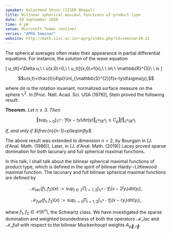```yaml
---
speaker: Kalachand Shuin (IISER Bhopal)
title: Bilinear spherical maximal functions of product type
date: 30 September 2020
time: 4 pm
venue: Microsoft Teams (online)
series: "APRG Seminar"
website: http://math.iisc.ac.in/~aprg/index.php?id=seminar20-21
---
```


The spherical averages often make their appearance in partial differential
equations. For instance, the solution of the wave equation

\[
u_{tt}=\Delta u,\ \ u(x,0)=0,\ \ u_{t}(x,0)=f(x),\ \ in\ \ \mathbb{R}^{3}\ \ is
\]

$$u(x,t)=\frac{t}{4\pi}\int_{\mathbb{S}^{2}}f(x-ty)d\sigma(y),$$

where $d\sigma$ is the rotation invariant, normalized surface measure
on the sphere $\mathbb{S}^{2}$. In [Proc. Natl. Acad. Sci. USA (1976)],
Stein proved the following result:

**Theorem.** _Let $n \geq 3$. Then_

$$\Vert \sup_{t>0} \int_{\mathbb{S}^{n-1}}f(x-ty)d\sigma(y) \Vert_{L^{p}(\mathbb{R}^{n})}
\leq C_{p}\Vert f\Vert_{L^{p}(\mathbb{R}^{n})}$$

_if, and only if $\frac{n}{n-1}<p\leq\infty$._

The above result was extended to dimension $n=2$, by Bourgain in [J. d'Anal. Math. (1986)].
Later, in [J. d'Anal. Math. (2019)] Lacey proved sparse domination for both lacunary and
full spherical maximal functions.

In this talk, I shall talk about the bilinear spherical maximal functions of product type,
which is defined in the spirit of bilinear Hardy--Littlewood maximal function. The lacunary
and full bilinear spherical maximal functions are defined by

$$\mathcal{M}_{lac}(f_{1},f_{2})(x):= \sup_{j\in\mathbb{Z}} \prod_{i=1,2} \int_{\mathbb{S}^{n-1}}
f_{i}(x-2^{j}y_{i})d\sigma(y_{i}),$$

$$\mathcal{M}_{full}(f_{1},f_{2})(x):= \sup_{r>0} \prod_{i=1,2} \int_{\mathbb{S}^{n-1}}
f_{i}(x-ry_{i})d\sigma(y_{i}),$$

where $f_{1},f_{2}\in\mathcal{S}(\mathbb{R}^{n})$, the Schwartz class. We have investigated
the sparse domination and weighted boundedness of both the operators $\mathcal{M}\_{lac}$ and
$\mathcal{M}\_{full}$ with respect to the bilinear Muckenhoupt weights $A_{\vec{p},\vec{r}}$.

